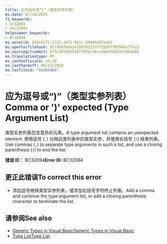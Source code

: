 ```yaml
---
title: 应为逗号或“)”（类型实参列表）
ms.date: 07/20/2015
f1_keywords:
- bc32094
- vbc32094
helpviewer_keywords:
- BC32094
ms.assetid: 8f8c6172-5131-4d71-9b1c-39d84d37eeb2
ms.openlocfilehash: 91cdb8fbde2e18b7d22735f28367392945affa1d
ms.sourcegitcommit: bf5c5850654187705bc94cc40ebfb62fe346ab02
ms.translationtype: MT
ms.contentlocale: zh-CN
ms.lasthandoff: 09/23/2020
ms.locfileid: "91093064"
---
```

# <a name="comma-or--expected-type-argument-list"></a><span data-ttu-id="b478a-102">应为逗号或“)”（类型实参列表）</span><span class="sxs-lookup"><span data-stu-id="b478a-102">Comma or ')' expected (Type Argument List)</span></span>

<span data-ttu-id="b478a-103">类型实参列表包含意外的元素。</span><span class="sxs-lookup"><span data-stu-id="b478a-103">A type argument list contains an unexpected element.</span></span> <span data-ttu-id="b478a-104">使用逗号 (`,`) 分隔此类列表中的类型实参，并使用右括号 (`)`) 结束列表。</span><span class="sxs-lookup"><span data-stu-id="b478a-104">Use commas (`,`) to separate type arguments in such a list, and use a closing parenthesis (`)`) to end the list.</span></span>  
  
 <span data-ttu-id="b478a-105">**错误 ID：** BC32094</span><span class="sxs-lookup"><span data-stu-id="b478a-105">**Error ID:** BC32094</span></span>  
  
## <a name="to-correct-this-error"></a><span data-ttu-id="b478a-106">更正此错误</span><span class="sxs-lookup"><span data-stu-id="b478a-106">To correct this error</span></span>  
  
- <span data-ttu-id="b478a-107">添加逗号继续类型实参列表，或添加右括号字符终止列表。</span><span class="sxs-lookup"><span data-stu-id="b478a-107">Add a comma and continue the type argument list, or add a closing parenthesis character to terminate the list.</span></span>  
  
## <a name="see-also"></a><span data-ttu-id="b478a-108">请参阅</span><span class="sxs-lookup"><span data-stu-id="b478a-108">See also</span></span>

- [<span data-ttu-id="b478a-109">Generic Types in Visual Basic</span><span class="sxs-lookup"><span data-stu-id="b478a-109">Generic Types in Visual Basic</span></span>](../programming-guide/language-features/data-types/generic-types.md)
- [<span data-ttu-id="b478a-110">Type List</span><span class="sxs-lookup"><span data-stu-id="b478a-110">Type List</span></span>](../language-reference/statements/type-list.md)
